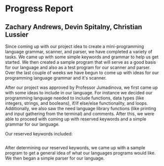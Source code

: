 # Progress Report
<!-- Describe everything you have done so far in your progress report, even if it is incomplete. By this point, you should have made tremendous amount of progress towards implementing the solution to your proposed project. Were there any unexpected challenges? -->
## Zachary Andrews, Devin Spitalny, Christian Lussier
Since coming up with our project idea to create a mini-programming language grammar, scanner, and parser, we have completed a variety of tasks. We came up with some simple keywords and grammar to help us get started. We then created a sample program that will serve as a good basis for our language and also as a test program for our scanner and parser. Over the last couple of weeks we have begun to come up with ideas for our programming language grammar and it's scanner.

After our project was approved by Professor Jumadinova, we first came up with some ideas to include in our language. For instance we decided our programming language needed to include functions, data types (like integers, strings, and booleans), if/if else/else functionality, and loops. Additionally, we also saw the need language library functions (like printing and input gathering from the terminal) and comments. After this, we were able to proceed with coming up with reserved keywords and a simple grammar for our language.

Our reserved keywords included:
```

```

After determining our reserved keywords, we came up with a sample program to get a general idea of what our languages programs would like. We then began a simple parser for our language.
